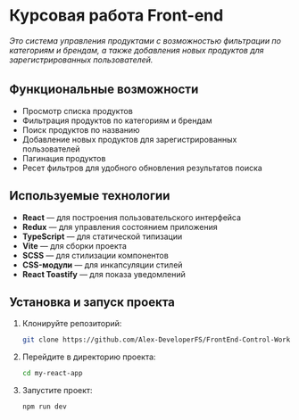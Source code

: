 # Курсовая работа Front-end



###### Это система управления продуктами с возможностью фильтрации по категориям и брендам, а также добавления новых продуктов для зарегистрированных пользователей.

## Функциональные возможности

- Просмотр списка продуктов
- Фильтрация продуктов по категориям и брендам
- Поиск продуктов по названию
- Добавление новых продуктов для зарегистрированных пользователей
- Пагинация продуктов
- Ресет фильтров для удобного обновления результатов поиска

## Используемые технологии

- **React** — для построения пользовательского интерфейса
- **Redux** — для управления состоянием приложения
- **TypeScript** — для статической типизации
- **Vite** — для сборки проекта
- **SCSS** — для стилизации компонентов
- **CSS-модули** — для инкапсуляции стилей
- **React Toastify** — для показа уведомлений

## Установка и запуск проекта

1. Клонируйте репозиторий:

   ```bash
   git clone https://github.com/Alex-DeveloperFS/FrontEnd-Control-Work.git


2. Перейдите в директорию проекта:

   ```bash
   cd my-react-app
   
3. Запустите проект:

   ```bash
   npm run dev
   
